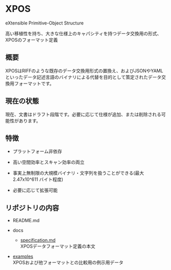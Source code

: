 # XPOS

eXtensible Primitive-Object Structure

高い移植性を持ち、大きな仕様上のキャパシティを持つデータ交換用の形式、XPOSのフォーマット定義

## 概要

XPOSはRIFFのような既存のデータ交換用形式の置換え、およびJSONやYAMLといったデータ記述言語のバイナリによる代替を目的として策定されたデータ交換用フォーマットです。

## 現在の状態

現在、文書はドラフト段階です。必要に応じて仕様が追加、または削除される可能性があります。

## 特徴

-	プラットフォーム非依存

-	高い空間効率とスキャン効率の両立

-	事実上無制限の大規模バイナリ・文字列を扱うことができる(最大 2.47x10^611 バイト程度)

-	必要に応じて拡張可能

## リポジトリの内容

-	README.md

-	docs

	-	[specification.md](https://github.com/zawa-ch/xpos/blob/main/docs/specification.md)  
		XPOSデータフォーマット定義の本文

-	[examples](https://github.com/zawa-ch/xpos/tree/main/examples)  
	XPOSおよび他フォーマットとの比較用の例示用データ
